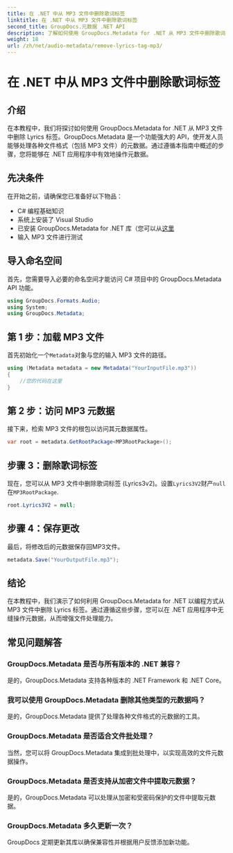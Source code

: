 ```yaml
---
title: 在 .NET 中从 MP3 文件中删除歌词标签
linktitle: 在 .NET 中从 MP3 文件中删除歌词标签
second_title: GroupDocs.元数据 .NET API
description: 了解如何使用 GroupDocs.Metadata for .NET 从 MP3 文件中删除歌词标签。按照我们的分步指南进行有效的元数据操作。
weight: 18
url: /zh/net/audio-metadata/remove-lyrics-tag-mp3/
---
```


# 在 .NET 中从 MP3 文件中删除歌词标签

## 介绍
在本教程中，我们将探讨如何使用 GroupDocs.Metadata for .NET 从 MP3 文件中删除 Lyrics 标签。GroupDocs.Metadata 是一个功能强大的 API，使开发人员能够处理各种文件格式（包括 MP3 文件）的元数据。通过遵循本指南中概述的步骤，您将能够在 .NET 应用程序中有效地操作元数据。
## 先决条件
在开始之前，请确保您已准备好以下物品：
- C# 编程基础知识
- 系统上安装了 Visual Studio
- 已安装 GroupDocs.Metadata for .NET 库（您可以从[这里](https://releases.groupdocs.com/metadata/net/）)
- 输入 MP3 文件进行测试

## 导入命名空间
首先，您需要导入必要的命名空间才能访问 C# 项目中的 GroupDocs.Metadata API 功能。
```csharp
using GroupDocs.Formats.Audio;
using System;
using GroupDocs.Metadata;
```
## 第 1 步：加载 MP3 文件
首先初始化一个`Metadata`对象与您的输入 MP3 文件的路径。
```csharp
using (Metadata metadata = new Metadata("YourInputFile.mp3"))
{
    //您的代码在这里
}
```
## 第 2 步：访问 MP3 元数据
接下来，检索 MP3 文件的根包以访问其元数据属性。
```csharp
var root = metadata.GetRootPackage<MP3RootPackage>();
```
## 步骤 3：删除歌词标签
现在，您可以从 MP3 文件中删除歌词标签 (Lyrics3v2)。设置`Lyrics3V2`财产`null`在`MP3RootPackage`.
```csharp
root.Lyrics3V2 = null;
```
## 步骤 4：保存更改
最后，将修改后的元数据保存回MP3文件。
```csharp
metadata.Save("YourOutputFile.mp3");
```

## 结论
在本教程中，我们演示了如何利用 GroupDocs.Metadata for .NET 以编程方式从 MP3 文件中删除 Lyrics 标签。通过遵循这些步骤，您可以在 .NET 应用程序中无缝操作元数据，从而增强文件处理能力。

## 常见问题解答
### GroupDocs.Metadata 是否与所有版本的 .NET 兼容？
是的，GroupDocs.Metadata 支持各种版本的 .NET Framework 和 .NET Core。
### 我可以使用 GroupDocs.Metadata 删除其他类型的元数据吗？
是的，GroupDocs.Metadata 提供了处理各种文件格式的元数据的工具。
### GroupDocs.Metadata 是否适合文件批处理？
当然，您可以将 GroupDocs.Metadata 集成到批处理中，以实现高效的文件元数据操作。
### GroupDocs.Metadata 是否支持从加密文件中提取元数据？
是的，GroupDocs.Metadata 可以处理从加密和受密码保护的文件中提取元数据。
### GroupDocs.Metadata 多久更新一次？
GroupDocs 定期更新其库以确保兼容性并根据用户反馈添加新功能。